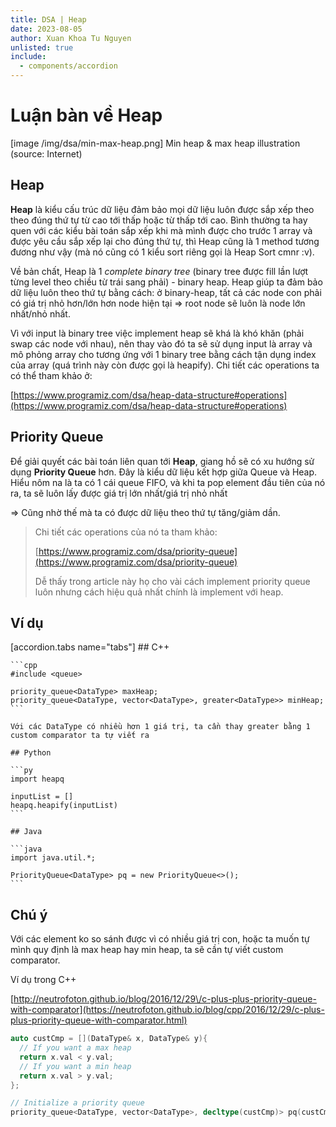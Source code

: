 ```yaml
---
title: DSA | Heap
date: 2023-08-05
author: Xuan Khoa Tu Nguyen
unlisted: true
include:
  - components/accordion
---
```


# Luận bàn về Heap

[image /img/dsa/min-max-heap.png]
    Min heap & max heap illustration (source: Internet)

## Heap

**Heap** là kiểu cấu trúc dữ liệu đảm bảo mọi dữ liệu luôn được sắp xếp theo theo đúng thứ tự từ cao
tới thấp hoặc từ thấp tới cao. Bình thường ta hay quen với các kiểu bài toán sắp xếp khi mà mình
được cho trước 1 array và được yêu cầu sắp xếp lại cho đúng thứ tự, thì Heap cũng là 1 method tương
đương như vậy (mà nó cũng có 1 kiểu sort riêng gọi là Heap Sort cmnr :v).

Về bản chất, Heap là 1 *complete binary tree* (binary tree được fill lần lượt từng level theo chiều
từ trái sang phải) - binary heap. Heap giúp ta đảm bảo dữ liệu luôn theo thứ tự bằng cách: ở
binary-heap, tất cả các node con phải có giá trị nhỏ hơn/lớn hơn node hiện tại => root node sẽ luôn
là node lớn nhất/nhỏ nhất.

Vì với input là binary tree việc implement heap sẽ khá là khó khăn (phải swap các node với nhau),
nên thay vào đó ta sẽ sử dụng input là array và mô phỏng array cho tương ứng với 1 binary tree bằng
cách tận dụng index của array (quá trình này còn được gọi là heapify). Chi tiết các operations
ta có thể tham khảo ở:

[https://www.programiz.com/dsa/heap-data-structure#operations](https://www.programiz.com/dsa/heap-data-structure#operations)

## Priority Queue

Để giải quyết các bài toán liên quan tới **Heap**, giang hồ sẽ có xu hướng sử dụng **Priority Queue**
hơn. Đây là kiểu dữ liệu kết hợp giữa Queue và Heap. Hiểu nôm na là ta có 1 cái queue FIFO, và khi
ta pop element đầu tiên của nó ra, ta sẽ luôn lấy được giá trị lớn nhất/giá trị nhỏ nhất

=> Cũng nhờ thế mà ta có được dữ liệu theo thứ tự tăng/giảm dần.

> Chi tiết các operations của nó ta tham khảo:
>
> [https://www.programiz.com/dsa/priority-queue](https://www.programiz.com/dsa/priority-queue)
>
> Dễ thấy trong article này họ cho vài cách implement priority queue luôn nhưng cách hiệu quả nhất
> chính là implement với heap.

## Ví dụ

[accordion.tabs name="tabs"]
    ## C++

    ```cpp
    #include <queue>

    priority_queue<DataType> maxHeap;
    priority_queue<DataType, vector<DataType>, greater<DataType>> minHeap;
    ```

    Với các DataType có nhiều hơn 1 giá trị, ta cần thay greater bằng 1 custom comparator ta tự viết ra

    ## Python

    ```py
    import heapq

    inputList = []
    heapq.heapify(inputList)
    ```

    ## Java

    ```java
    import java.util.*;

    PriorityQueue<DataType> pq = new PriorityQueue<>();
    ```

## Chú ý

Với các element ko so sánh được vì có nhiều giá trị con, hoặc ta muốn tự mình quy định là max heap
hay min heap, ta sẽ cần tự viết custom comparator.

Ví dụ trong C++

[http://neutrofoton.github.io/blog/2016/12/29\/c-plus-plus-priority-queue-with-comparator](https://neutrofoton.github.io/blog/cpp/2016/12/29/c-plus-plus-priority-queue-with-comparator.html)

```cpp
auto custCmp = [](DataType& x, DataType& y){
  // If you want a max heap
  return x.val < y.val;
  // If you want a min heap
  return x.val > y.val;
};

// Initialize a priority queue
priority_queue<DataType, vector<DataType>, decltype(custCmp)> pq(custCmp);
```
